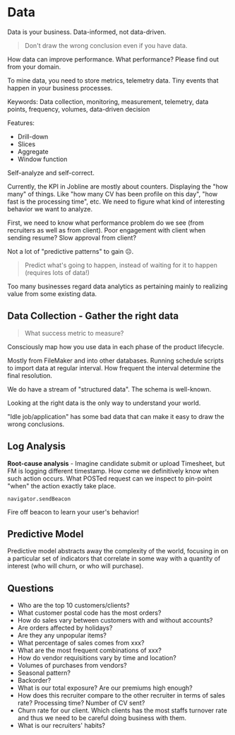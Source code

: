 # Data

Data is your business. Data-informed, not data-driven.

> Don't draw the wrong conclusion even if you have data.

How data can improve performance. What performance? Please find out from your domain.

To mine data, you need to store metrics, telemetry data. Tiny events that happen in your business processes.

Keywords: Data collection, monitoring, measurement, telemetry, data points, frequency, volumes, data-driven decision

Features:

* Drill-down
* Slices
* Aggregate
* Window function

Self-analyze and self-correct.

Currently, the KPI in Jobline are mostly about counters. Displaying the "how many" of things. Like "how many CV has been profile on this day", "how fast is the processing time", etc. We need to figure what kind of interesting behavior we want to analyze.

First, we need to know what performance problem do we see (from recruiters as well as from client). Poor engagement with client when sending resume? Slow approval from client?

Not a lot of "predictive patterns" to gain ☹️.

> Predict what's going to happen, instead of waiting for it to happen (requires lots of data!)

Too many businesses regard data analytics as pertaining mainly to realizing value from some existing data.

## Data Collection - Gather the right data

> What success metric to measure?

Consciously map how you use data in each phase of the product lifecycle.

Mostly from FileMaker and into other databases. Running schedule scripts to import data at regular interval. How frequent the interval determine the final resolution.

We do have a stream of "structured data". The schema is well-known.

Looking at the right data is the only way to understand your world.

"Idle job/application" has some bad data that can make it easy to draw the wrong conclusions.

## Log Analysis

**Root-cause analysis** - Imagine candidate submit or upload Timesheet, but FM is logging different timestamp. How come we definitively know when such action occurs. What POSTed request can we inspect to pin-point "when" the action exactly take place.

`navigator.sendBeacon`

Fire off beacon to learn your user's behavior!

## Predictive Model

Predictive model abstracts away the complexity of the world, focusing in on a particular set of indicators that correlate in some way with a quantity of interest (who will churn, or who will purchase).

## Questions

* Who are the top 10 customers/clients?
* What customer postal code has the most orders?
* How do sales vary between customers with and without accounts?
* Are orders affected by holidays?
* Are they any unpopular items?
* What percentage of sales comes from xxx?
* What are the most frequent combinations of xxx?
* How do vendor requisitions vary by time and location?
* Volumes of purchases from vendors?
* Seasonal pattern?
* Backorder?
* What is our total exposure? Are our premiums high enough?
* How does this recruiter compare to the other recruiter in terms of sales rate? Processing time? Number of CV sent?
* Churn rate for our client. Which clients has the most staffs turnover rate and thus we need to be careful doing business with them.
* What is our recruiters' habits?